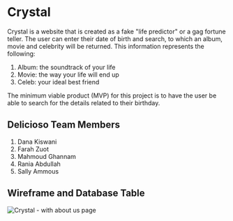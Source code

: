 # Crystal  

Crystal is a website that is created as a fake "life predictor" or a gag fortune teller. The user can enter their date of birth and search, to which an album, movie and celebrity will be returned. This information represents the following:

1. Album: the soundtrack of your life
2. Movie: the way your life will end up
3. Celeb: your ideal best friend

The minimum viable product (MVP) for this project is to have the user be able to search for the details related to their birthday.

## Delicioso Team Members

1. Dana Kiswani
2. Farah Zuot
3. Mahmoud Ghannam
4. Rania Abdullah
5. Sally Ammous

## Wireframe and Database Table

![Crystal - with about us page](/public/img/crystal.png)
